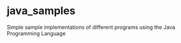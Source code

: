 # java_samples
Simple sample implementations of different programs using the Java Programming Language 
